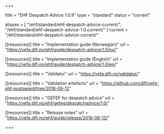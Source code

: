 +++

title = "EHF Despatch Advice 1.0.9"
type = "standard"
status = "current"

aliases = [ "/ehf/standard/ehf-despatch-advice-current/", "/ehf/standard/ehf-despatch-advice-1.0.current/" ]
current = "/ehf/standard/ehf-despatch-advice-current/"

[[resources]]
title = "Implementation guide (Norwegian)"
url = "https://vefa.difi.no/ehf/guide/despatch-advice/1.0/no/"

[[resources]]
title = "Implementation guide (English)"
url = "https://vefa.difi.no/ehf/guide/despatch-advice/1.0/en/"

[[resources]]
title = "Validator"
url = "https://vefa.difi.no/validator/"

[[resources]]
title = "Validation artefacts"
url = "https://github.com/difi/vefa-ehf-postaward/tree/2018-09-12"

[[resources]]
title = "GEFEF for despatch advice"
url = "https://vefa.difi.no/ehf/gefeg/despatchadvice/1.0/"

[[resources]]
title = "Release notes"
url = "https://vefa.difi.no/ehf/guide/release/2018-09-12/"

+++
